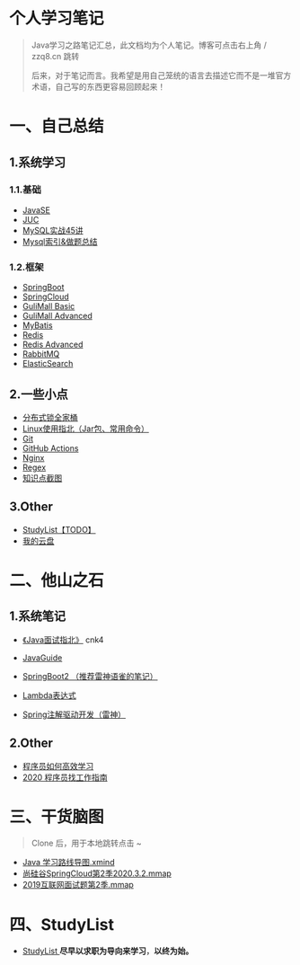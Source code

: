 # 个人学习笔记

> Java学习之路笔记汇总，此文档均为个人笔记。博客可点击右上角 / zzq8.cn 跳转
>
> 后来，对于笔记而言。我希望是用自己笼统的语言去描述它而不是一堆官方术语，自己写的东西更容易回顾起来！



# 一、自己总结

## 1.系统学习

### 1.1.基础

* [JavaSE](JavaSE/JavaSE.md)
* [JUC](JUC/JUC.md)
* [MySQL实战45讲](SQL/MySQL实战45讲.md)
* [Mysql索引&做题总结](SQL/Mysql索引&做题总结.md)



### 1.2.框架

* [SpringBoot](JavaFramework/SpringBoot.md)
* [SpringCloud](JavaFramework/SpringCloud.md)
* [GuliMall Basic](GuliMall/Basic.md)
* [GuliMall Advanced](GuliMall/Advanced.md)
* [MyBatis](JavaFramework/MyBatis.md)
* [Redis](NoSQL/Redis.md)
* [Redis Advanced](NoSQL/RedisAdvanced.md)
* [RabbitMQ](MQ\RabbitMQ.md)
* [ElasticSearch](GuliMall/ElasticSearch.md)



## 2.一些小点

* [分布式锁全家桶](DistributedLock/DistributedLock.md)
* [Linux使用指北（Jar包、常用命令）](Linux/Linux使用指北（Jar包、常用命令）.md)
* [Git](ZOther/Git.md)
* [GitHub Actions](ZOther/GitHub%20Actions.md)
* [Nginx](ZOther/Nginx.md)
* [Regex](ZOther/Regex.md)
* [知识点截图](ZOther/知识点截图)



## 3.Other

* [StudyList【TODO】](ZOther\StudyList.md)
* [我的云盘](https://share.zzq8.cn/)



# 二、他山之石

## 1.系统笔记


* [《Java面试指北》](https://www.yuque.com/snailclimb/mf2z3k)     cnk4

* [JavaGuide](https://javaguide.cn/home.html)

  

* [SpringBoot2 （推荐雷神语雀的笔记）](https://www.yuque.com/atguigu/springboot/rmxq85)

* [Lambda表达式](JavaSE/Lambda)

* [Spring注解驱动开发（雷神）](https://liayun.blog.csdn.net/article/details/115053350)



## 2.Other

* [程序员如何高效学习](ZOther\他山之石可以攻玉/程序员如何高效学习（以%20Java%20为例）)
* [2020 程序员找工作指南](ZOther\他山之石可以攻玉/2020%20程序员找工作指南)



# 三、干货脑图

> Clone 后，用于本地跳转点击 ~

* [Java 学习路线导图.xmind](其他\Java%20学习路线导图.xmind)
* [尚硅谷SpringCloud第2季2020.3.2.mmap](JavaFramework\Spring%20Cloud\尚硅谷SpringCloud第2季2020.3.2.mmap)
* [2019互联网面试题第2季.mmap](JUC\2019互联网面试题第2季.mmap)



# 四、StudyList

* [StudyList ](ZOther\StudyList.md)**尽早以求职为导向来学习**，**以终为始。**
